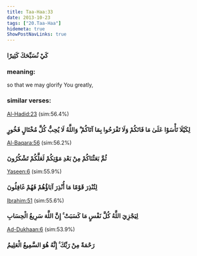 ```yaml
---
title: Taa-Haa:33
date: 2013-10-23
tags: ["20.Taa-Haa"]
hidemeta: true 
ShowPostNavLinks: true 
---
```

### كَيْ نُسَبِّحَكَ كَثِيرًا
### meaning: 
so that we may glorify You greatly,
### similar verses: 

[Al-Hadid:23](/57/23) (sim:56.4%)

### لِكَيْلَا تَأْسَوْا عَلَىٰ مَا فَاتَكُمْ وَلَا تَفْرَحُوا بِمَا آتَاكُمْ ۗ وَاللَّهُ لَا يُحِبُّ كُلَّ مُخْتَالٍ فَخُورٍ

[Al-Baqara:56](/2/56) (sim:56.2%)

### ثُمَّ بَعَثْنَاكُمْ مِنْ بَعْدِ مَوْتِكُمْ لَعَلَّكُمْ تَشْكُرُونَ

[Yaseen:6](/36/6) (sim:55.9%)

### لِتُنْذِرَ قَوْمًا مَا أُنْذِرَ آبَاؤُهُمْ فَهُمْ غَافِلُونَ

[Ibrahim:51](/14/51) (sim:55.6%)

### لِيَجْزِيَ اللَّهُ كُلَّ نَفْسٍ مَا كَسَبَتْ ۚ إِنَّ اللَّهَ سَرِيعُ الْحِسَابِ

[Ad-Dukhaan:6](/44/6) (sim:53.9%)

### رَحْمَةً مِنْ رَبِّكَ ۚ إِنَّهُ هُوَ السَّمِيعُ الْعَلِيمُ
